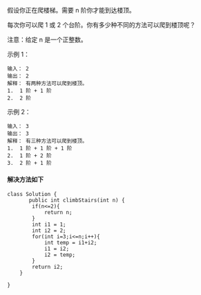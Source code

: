 假设你正在爬楼梯。需要 n 阶你才能到达楼顶。

每次你可以爬 1 或 2 个台阶。你有多少种不同的方法可以爬到楼顶呢？

注意：给定 n 是一个正整数。


示例 1：

```
输入： 2
输出： 2
解释： 有两种方法可以爬到楼顶。
1.  1 阶 + 1 阶
2.  2 阶
```
示例 2：

```
输入： 3
输出： 3
解释： 有三种方法可以爬到楼顶。
1.  1 阶 + 1 阶 + 1 阶
2.  1 阶 + 2 阶
3.  2 阶 + 1 阶

```
#### 解决方法如下

```
class Solution {
       public int climbStairs(int n) {
        if(n<=2){
            return n;
        }
        int i1 = 1;
        int i2 = 2;
        for(int i=3;i<=n;i++){
            int temp = i1+i2;
            i1 = i2;
            i2 = temp;
        }
        return i2;
    }

}
```
